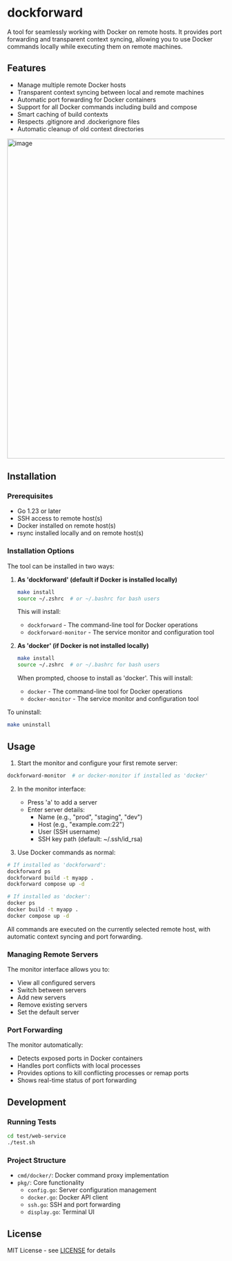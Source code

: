 # dockforward

A tool for seamlessly working with Docker on remote hosts. It provides port forwarding and transparent context syncing, allowing you to use Docker commands locally while executing them on remote machines.

## Features

- Manage multiple remote Docker hosts
- Transparent context syncing between local and remote machines
- Automatic port forwarding for Docker containers
- Support for all Docker commands including build and compose
- Smart caching of build contexts
- Respects .gitignore and .dockerignore files
- Automatic cleanup of old context directories

<img width="741" alt="image" src="https://github.com/user-attachments/assets/779ce39d-16d2-4e38-a0d9-3a58b85ea103" />


## Installation

### Prerequisites

- Go 1.23 or later
- SSH access to remote host(s)
- Docker installed on remote host(s)
- rsync installed locally and on remote host(s)

### Installation Options

The tool can be installed in two ways:

1. **As 'dockforward' (default if Docker is installed locally)**
   ```bash
   make install
   source ~/.zshrc  # or ~/.bashrc for bash users
   ```
   This will install:
   - `dockforward` - The command-line tool for Docker operations
   - `dockforward-monitor` - The service monitor and configuration tool

2. **As 'docker' (if Docker is not installed locally)**
   ```bash
   make install
   source ~/.zshrc  # or ~/.bashrc for bash users
   ```
   When prompted, choose to install as 'docker'. This will install:
   - `docker` - The command-line tool for Docker operations
   - `docker-monitor` - The service monitor and configuration tool

To uninstall:
```bash
make uninstall
```

## Usage

1. Start the monitor and configure your first remote server:
```bash
dockforward-monitor  # or docker-monitor if installed as 'docker'
```

2. In the monitor interface:
   - Press 'a' to add a server
   - Enter server details:
     - Name (e.g., "prod", "staging", "dev")
     - Host (e.g., "example.com:22")
     - User (SSH username)
     - SSH key path (default: ~/.ssh/id_rsa)

3. Use Docker commands as normal:
```bash
# If installed as 'dockforward':
dockforward ps
dockforward build -t myapp .
dockforward compose up -d

# If installed as 'docker':
docker ps
docker build -t myapp .
docker compose up -d
```

All commands are executed on the currently selected remote host, with automatic context syncing and port forwarding.

### Managing Remote Servers

The monitor interface allows you to:
- View all configured servers
- Switch between servers
- Add new servers
- Remove existing servers
- Set the default server

### Port Forwarding

The monitor automatically:
- Detects exposed ports in Docker containers
- Handles port conflicts with local processes
- Provides options to kill conflicting processes or remap ports
- Shows real-time status of port forwarding

## Development

### Running Tests

```bash
cd test/web-service
./test.sh
```

### Project Structure

- `cmd/docker/`: Docker command proxy implementation
- `pkg/`: Core functionality
  - `config.go`: Server configuration management
  - `docker.go`: Docker API client
  - `ssh.go`: SSH and port forwarding
  - `display.go`: Terminal UI

## License

MIT License - see [LICENSE](LICENSE) for details
